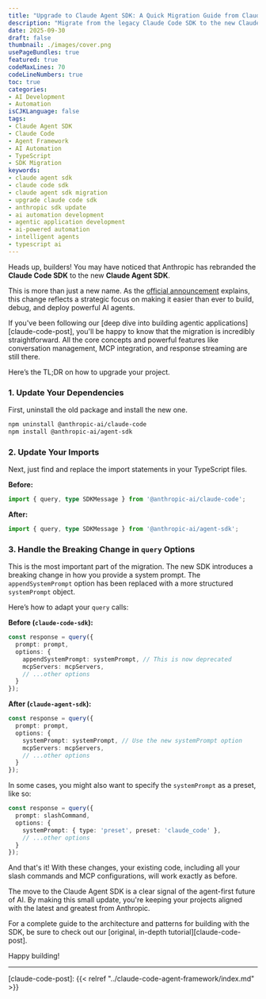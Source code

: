 ```yaml
---
title: "Upgrade to Claude Agent SDK: A Quick Migration Guide from Claude Code"
description: "Migrate from the legacy Claude Code SDK to the new Claude Agent SDK in minutes. This guide covers dependency changes, import updates, and breaking changes."
date: 2025-09-30
draft: false
thumbnail: ./images/cover.png
usePageBundles: true
featured: true
codeMaxLines: 70
codeLineNumbers: true
toc: true
categories:
- AI Development
- Automation
isCJKLanguage: false
tags:
- Claude Agent SDK
- Claude Code
- Agent Framework
- AI Automation
- TypeScript
- SDK Migration
keywords:
- claude agent sdk
- claude code sdk
- claude agent sdk migration
- upgrade claude code sdk
- anthropic sdk update
- ai automation development
- agentic application development
- ai-powered automation
- intelligent agents
- typescript ai
---
```


Heads up, builders! You may have noticed that Anthropic has rebranded the **Claude Code SDK** to the new **Claude Agent SDK**.

This is more than just a new name. As the [official announcement](https://www.anthropic.com/engineering/building-agents-with-the-claude-agent-sdk) explains, this change reflects a strategic focus on making it easier than ever to build, debug, and deploy powerful AI agents.

If you've been following our [deep dive into building agentic applications][claude-code-post], you'll be happy to know that the migration is incredibly straightforward. All the core concepts and powerful features like conversation management, MCP integration, and response streaming are still there.

Here’s the TL;DR on how to upgrade your project.

### 1. Update Your Dependencies

First, uninstall the old package and install the new one.

```bash
npm uninstall @anthropic-ai/claude-code
npm install @anthropic-ai/agent-sdk
```

### 2. Update Your Imports

Next, just find and replace the import statements in your TypeScript files.

**Before:**
```typescript
import { query, type SDKMessage } from '@anthropic-ai/claude-code';
```

**After:**
```typescript
import { query, type SDKMessage } from '@anthropic-ai/agent-sdk';
```

### 3. Handle the Breaking Change in `query` Options

This is the most important part of the migration. The new SDK introduces a breaking change in how you provide a system prompt. The `appendSystemPrompt` option has been replaced with a more structured `systemPrompt` object.

Here’s how to adapt your `query` calls:

**Before (`claude-code-sdk`):**
```typescript
const response = query({
  prompt: prompt,
  options: {
    appendSystemPrompt: systemPrompt, // This is now deprecated
    mcpServers: mcpServers,
    // ...other options
  }
});
```

**After (`claude-agent-sdk`):**
```typescript
const response = query({
  prompt: prompt,
  options: {
    systemPrompt: systemPrompt, // Use the new systemPrompt option
    mcpServers: mcpServers,
    // ...other options
  }
});
```

In some cases, you might also want to specify the `systemPrompt` as a preset, like so:

```typescript
const response = query({
  prompt: slashCommand,
  options: {
    systemPrompt: { type: 'preset', preset: 'claude_code' },
    // ...other options
  }
});
```

And that's it! With these changes, your existing code, including all your slash commands and MCP configurations, will work exactly as before.

The move to the Claude Agent SDK is a clear signal of the agent-first future of AI. By making this small update, you're keeping your projects aligned with the latest and greatest from Anthropic.

For a complete guide to the architecture and patterns for building with the SDK, be sure to check out our [original, in-depth tutorial][claude-code-post].

Happy building!

---

[claude-code-post]: {{< relref "../claude-code-agent-framework/index.md" >}}
